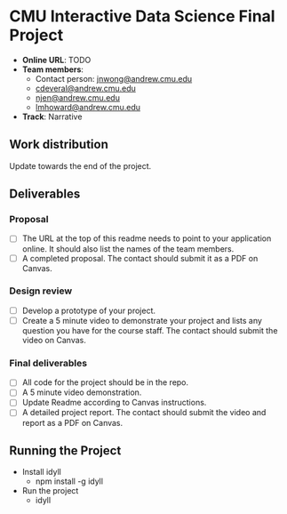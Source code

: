 # CMU Interactive Data Science Final Project

* **Online URL**: TODO
* **Team members**:
  * Contact person: jnwong@andrew.cmu.edu
  * cdeveral@andrew.cmu.edu
  * njen@andrew.cmu.edu
  * lmhoward@andrew.cmu.edu
* **Track**: Narrative

## Work distribution

Update towards the end of the project.

## Deliverables

### Proposal

- [ ] The URL at the top of this readme needs to point to your application online. It should also list the names of the team members.
- [ ] A completed proposal. The contact should submit it as a PDF on Canvas.

### Design review

- [ ] Develop a prototype of your project.
- [ ] Create a 5 minute video to demonstrate your project and lists any question you have for the course staff. The contact should submit the video on Canvas.

### Final deliverables

- [ ] All code for the project should be in the repo.
- [ ] A 5 minute video demonstration.
- [ ] Update Readme according to Canvas instructions.
- [ ] A detailed project report. The contact should submit the video and report as a PDF on Canvas.

## Running the Project

* Install idyll
  * npm install -g idyll
* Run the project
  * idyll

